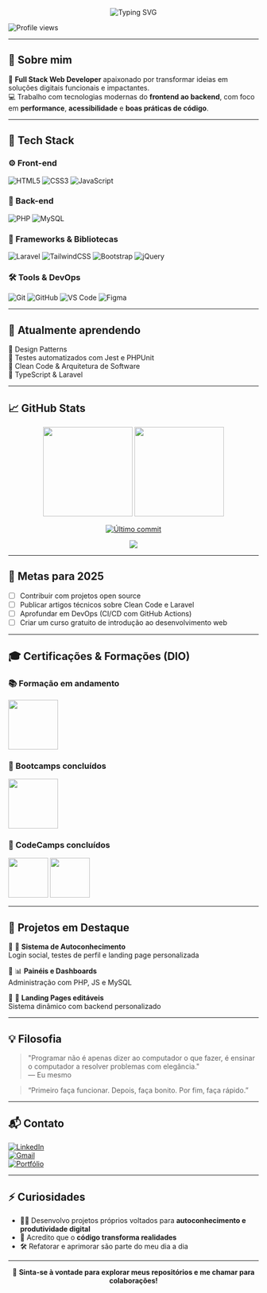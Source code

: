 <p align="center">
  <img src="https://readme-typing-svg.herokuapp.com?font=Fira+Code&weight=500&size=22&duration=4000&pause=1000&color=36BCF7&center=true&vCenter=true&width=700&lines=Olá%2C+eu+sou+o+Eric!;Full+Stack+Web+Developer+apaixonado!;Transformando+ideias+em+soluções+digitais" alt="Typing SVG">
</p>

<p align="flex-start">
  <img src="https://komarev.com/ghpvc/?username=Eric-codecrypt&style=flat-square&color=36BCF7" alt="Profile views" />
</p>

---

## 👋 Sobre mim

🎯 **Full Stack Web Developer** apaixonado por transformar ideias em soluções digitais funcionais e impactantes.  
💻 Trabalho com tecnologias modernas do **frontend ao backend**, com foco em **performance**, **acessibilidade** e **boas práticas de código**.

---

## 🚀 Tech Stack

### ⚙️ Front-end  
![HTML5](https://img.shields.io/badge/HTML5-E34F26?style=for-the-badge&logo=html5&logoColor=white)
![CSS3](https://img.shields.io/badge/CSS3-1572B6?style=for-the-badge&logo=css3&logoColor=white)
![JavaScript](https://img.shields.io/badge/JavaScript-F7DF1E?style=for-the-badge&logo=javascript&logoColor=000)

### 🧩 Back-end  
![PHP](https://img.shields.io/badge/PHP-777BB4?style=for-the-badge&logo=php&logoColor=white)
![MySQL](https://img.shields.io/badge/MySQL-4479A1?style=for-the-badge&logo=mysql&logoColor=white)

### 🚧 Frameworks & Bibliotecas  
![Laravel](https://img.shields.io/badge/Laravel-FE2E2E?style=for-the-badge&logo=laravel&logoColor=white)
![TailwindCSS](https://img.shields.io/badge/TailwindCSS-38B2AC?style=for-the-badge&logo=tailwind-css&logoColor=white)
![Bootstrap](https://img.shields.io/badge/Bootstrap-563D7C?style=for-the-badge&logo=bootstrap&logoColor=white)
![jQuery](https://img.shields.io/badge/jQuery-0769AD?style=for-the-badge&logo=jquery&logoColor=white)

### 🛠️ Tools & DevOps  
![Git](https://img.shields.io/badge/Git-F05032?style=for-the-badge&logo=git&logoColor=white)
![GitHub](https://img.shields.io/badge/GitHub-181717?style=for-the-badge&logo=github)
![VS Code](https://img.shields.io/badge/VS_Code-007ACC?style=for-the-badge&logo=visual-studio-code&logoColor=white)
![Figma](https://img.shields.io/badge/Figma-F24E1E?style=for-the-badge&logo=figma&logoColor=white)

---

## 🧠 Atualmente aprendendo

🧩 Design Patterns  
🧪 Testes automatizados com Jest e PHPUnit  
🧼 Clean Code & Arquitetura de Software  
📘 TypeScript & Laravel  

---

## 📈 GitHub Stats

<p align="center">
  <img height="180em" src="https://github-readme-stats.vercel.app/api?username=Eric-codecrypt&show_icons=true&theme=radical&hide_title=true"/>
  <img height="180em" src="https://github-readme-stats.vercel.app/api/top-langs/?username=Eric-codecrypt&layout=compact&theme=radical"/>
</p>

<p align="center">
  <a href="https://github.com/Eric-codecrypt">
    <img src="https://img.shields.io/github/last-commit/Eric-codecrypt/ultimo-repositorio?style=for-the-badge&logo=github&logoColor=white" alt="Último commit"/>
  </a>
</p>

<p align="center">
  <img src="https://github-profile-trophy.vercel.app/?username=Eric-codecrypt&theme=dracula&margin-w=15&no-bg=true&no-frame=true"/>
</p>

---

## 🎯 Metas para 2025

- [ ] Contribuir com projetos open source  
- [ ] Publicar artigos técnicos sobre Clean Code e Laravel  
- [ ] Aprofundar em DevOps (CI/CD com GitHub Actions)  
- [ ] Criar um curso gratuito de introdução ao desenvolvimento web  

---

## 🎓 Certificações & Formações (DIO)

### 📚 Formação em andamento
[<img src="https://hermes.dio.me/tracks/aa71615b-e701-4cec-bb64-71ba6974c5fe.png" width="100">](https://www.dio.me/)

### 🥇 Bootcamps concluídos
[<img src="https://hermes.dio.me/tracks/608ecefd-1d10-42ea-9f58-3e7a4548ab3e.png" width="100">](https://www.dio.me/)

### 🧠 CodeCamps concluídos
[<img src="https://hermes.dio.me/tracks/e3092c08-98c4-4131-aec1-f3affe6db45d.png" width="80">](https://www.dio.me/)
[<img src="https://hermes.dio.me/tracks/cc708075-49ef-4974-85ca-c9a33a19e32d.png" width="80">](https://www.dio.me/)

---

## 💼 Projetos em Destaque

🔹 🧠 **Sistema de Autoconhecimento**  
Login social, testes de perfil e landing page personalizada

🔹 📊 **Painéis e Dashboards**  
Administração com PHP, JS e MySQL

🔹 🎯 **Landing Pages editáveis**  
Sistema dinâmico com backend personalizado

---

## 💡 Filosofia

> "Programar não é apenas dizer ao computador o que fazer, é ensinar o computador a resolver problemas com elegância."  
> — Eu mesmo

> “Primeiro faça funcionar. Depois, faça bonito. Por fim, faça rápido.”

---

## 📬 Contato

[![LinkedIn](https://img.shields.io/badge/-LinkedIn-0077B5?style=for-the-badge&logo=linkedin&logoColor=white)](https://www.linkedin.com/in/seu-perfil)  
[![Gmail](https://img.shields.io/badge/-Gmail-D14836?style=for-the-badge&logo=gmail&logoColor=white)](mailto:seuemail@gmail.com)  
[![Portfólio](https://img.shields.io/badge/-Meu%20Portfólio-000?style=for-the-badge&logo=dev.to&logoColor=white)](https://seuportfolio.com)

---

## ⚡ Curiosidades

- 👨‍💻 Desenvolvo projetos próprios voltados para **autoconhecimento e produtividade digital**  
- 🧠 Acredito que o **código transforma realidades**  
- 🛠️ Refatorar e aprimorar são parte do meu dia a dia  

---

<p align="center">
  🔗 <b>Sinta-se à vontade para explorar meus repositórios e me chamar para colaborações!</b>  
</p>
